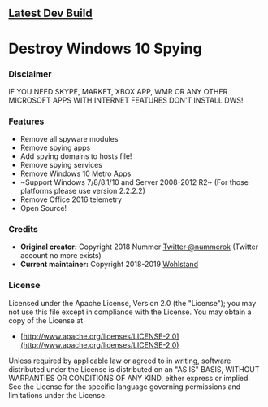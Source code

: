 ## [Latest Dev Build](https://ci.appveyor.com/project/Wohlstand/destroy-windows-10-spying)

# Destroy Windows 10 Spying

### Disclaimer

IF YOU NEED SKYPE, MARKET, XBOX APP, WMR OR ANY OTHER MICROSOFT APPS WITH INTERNET FEATURES DON'T INSTALL DWS!


### Features

- Remove all spyware modules
- Remove spying apps
- Add spying domains to hosts file!
- Remove spying services
- Remove Windows 10 Metro Apps
- ~Support Windows 7/8/8.1/10 and Server 2008-2012 R2~ (For those platforms please use version 2.2.2.2)
- Remove Office 2016 telemetry
- Open Source!

### Credits

* **Original creator:** Copyright 2018 Nummer ~~[Twitter @nummerok](https://twitter.com/nummerok)~~ (Twitter account no more exists)
* **Current maintainer:** Copyright 2018-2019 [Wohlstand](https://github.com/Wohlstand)


### License

Licensed under the Apache License, Version 2.0 (the "License");
you may not use this file except in compliance with the License.
You may obtain a copy of the License at

  * [http://www.apache.org/licenses/LICENSE-2.0](http://www.apache.org/licenses/LICENSE-2.0)

Unless required by applicable law or agreed to in writing, software
distributed under the License is distributed on an "AS IS" BASIS,
WITHOUT WARRANTIES OR CONDITIONS OF ANY KIND, either express or implied.
See the License for the specific language governing permissions and
limitations under the License.

